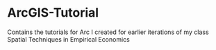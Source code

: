# ArcGIS-Tutorial
Contains the tutorials for Arc I created for earlier iterations of my class Spatial Techniques in Empirical Economics
